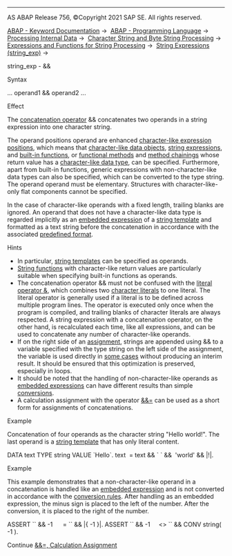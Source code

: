   

* * *

AS ABAP Release 756, ©Copyright 2021 SAP SE. All rights reserved.

[ABAP - Keyword Documentation](javascript:call_link\('abenabap.htm'\)) →  [ABAP - Programming Language](javascript:call_link\('abenabap_reference.htm'\)) →  [Processing Internal Data](javascript:call_link\('abenabap_data_working.htm'\)) →  [Character String and Byte String Processing](javascript:call_link\('abenabap_data_string.htm'\)) →  [Expressions and Functions for String Processing](javascript:call_link\('abenstring_processing_expr_func.htm'\)) →  [String Expressions (string\_exp)](javascript:call_link\('abapcompute_string.htm'\)) → 

string\_exp - &&

Syntax

... operand1 && operand2 ...

Effect

The [concatenation operator](javascript:call_link\('abenconcatenation_operator_glosry.htm'\) "Glossary Entry") && concatenates two operands in a string expression into one character string.

The operand positions operand are enhanced [character-like expression positions](javascript:call_link\('abenstring_expression_positions.htm'\)), which means that [character-like data objects](javascript:call_link\('abencharlike_data_object_glosry.htm'\) "Glossary Entry"), [string expressions](javascript:call_link\('abenstring_expression_glosry.htm'\) "Glossary Entry"), and [built-in functions](javascript:call_link\('abenbuiltin_function_glosry.htm'\) "Glossary Entry"), or [functional methods](javascript:call_link\('abenfunctional_method_glosry.htm'\) "Glossary Entry") and [method chainings](javascript:call_link\('abenmethod_chaining_glosry.htm'\) "Glossary Entry") whose return value has a [character-like data type](javascript:call_link\('abencharlike_data_type_glosry.htm'\) "Glossary Entry"), can be specified. Furthermore, apart from built-in functions, generic expressions with non-character-like data types can also be specified, which can be converted to the type string. The operand operand must be elementary. Structures with character-like-only flat components cannot be specified.

In the case of character-like operands with a fixed length, trailing blanks are ignored. An operand that does not have a character-like data type is regarded implicitly as an [embedded expression](javascript:call_link\('abenembedded_expression_glosry.htm'\) "Glossary Entry") of a [string template](javascript:call_link\('abenstring_template_glosry.htm'\) "Glossary Entry") and formatted as a text string before the concatenation in accordance with the associated [predefined format](javascript:call_link\('abenstring_templates_predef_format.htm'\)).

Hints

-   In particular, [string templates](javascript:call_link\('abenstring_templates.htm'\)) can be specified as operands.
-   [String functions](javascript:call_link\('abenstring_function_glosry.htm'\) "Glossary Entry") with character-like return values are particularly suitable when specifying built-in functions as operands.
-   The concatenation operator && must not be confused with the [literal operator &](javascript:call_link\('abenliteral_operator.htm'\)), which combines two [character literals](javascript:call_link\('abencharacter_literal_glosry.htm'\) "Glossary Entry") to one literal. The literal operator is generally used if a literal is to be defined across multiple program lines. The operator is executed only once when the program is compiled, and trailing blanks of character literals are always respected. A string expression with a concatenation operator, on the other hand, is recalculated each time, like all expressions, and can be used to concatenate any number of character-like operands.
-   If on the right side of an [assignment](javascript:call_link\('abenequals_string_expr.htm'\)), strings are appended using && to a variable specified with the type string on the left side of the assignment, the variable is used directly in [some cases](javascript:call_link\('abenstring_expr_perfo.htm'\)) without producing an interim result. It should be ensured that this optimization is preserved, especially in loops.
-   It should be noted that the handling of non-character-like operands as [embedded expressions](javascript:call_link\('abenembedded_expression_glosry.htm'\) "Glossary Entry") can have different results than simple [conversions](javascript:call_link\('abenconversion_elementary.htm'\)).
-   A calculation assignment with the operator [&&=](javascript:call_link\('abencalculation_assignment_string.htm'\)) can be used as a short form for assignments of concatenations.

Example

Concatenation of four operands as the character string "Hello world!". The last operand is a [string template](javascript:call_link\('abenstring_template_glosry.htm'\) "Glossary Entry") that has only literal content.

DATA text TYPE string VALUE \`Hello\`.
text  = text && \` \` &&  'world' && |!|.

Example

This example demonstrates that a non-character-like operand in a concatenation is handled like an [embedded expression](javascript:call_link\('abenembedded_expression_glosry.htm'\) "Glossary Entry") and is not converted in accordance with the [conversion rules](javascript:call_link\('abenconversion_elementary.htm'\)). After handling as an embedded expression, the minus sign is placed to the left of the number. After the conversion, it is placed to the right of the number.

ASSERT \`\` && -1
     = \`\` && |{ -1 }|.
ASSERT \`\` && -1
    <> \`\` && CONV string( -1 ).

Continue
[&&=, Calculation Assignment](javascript:call_link\('abencalculation_assignment_string.htm'\))